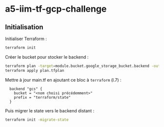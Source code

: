 # a5-iim-tf-gcp-challenge

## Initialisation
Initialiser Terraform :
```sh
terraform init
```

Créer le bucket pour stocker le backend :
```sh
terraform plan -target=module.bucket.google_storage_bucket.backend -out=plan.tfplan
terraform apply plan.tfplan
```

Mettre à jour main.tf en ajoutant ce bloc à `terraform` (l.7) :
```hcl
  backend "gcs" {
    bucket = "<nom choisi précédemment>"
    prefix = "terraform/state"
  }
```

Puis migrer le state vers le backend distant :
```sh
terraform init -migrate-state
```
